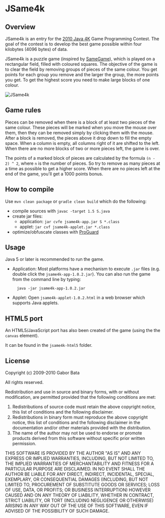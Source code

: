 JSame4k
=======

Overview
--------
JSame4k is an entry for the [2010 Java 4K](http://www.java4k.com/index.php?action=games&method=view&gid=270) Game Programming Contest. The goal of the contest is to develop the best game possible within four kilobytes (4096 bytes) of data.

JSame4k is a puzzle game (inspired by [SameGame](http://en.wikipedia.org/wiki/SameGame)), which is played on a rectangular field, filled with coloured squares. The objective of the game is to clear the field by removing groups of pieces of the same colour. You get points for each group you remove and the larger the group, the more points you get. To get the highest score you need to make large blocks of one colour.

![JSame4k](https://raw.githubusercontent.com/gaborbata/jsame4k/master/resources/jsame4k-screenshot.png)

Game rules
----------
Pieces can be removed when there is a block of at least two pieces of the same colour. These pieces will be marked when you move the mouse over them, then they can be removed simply by clicking them with the mouse. After a block is removed, the pieces above it drop down to fill the empty space. When a column is empty, all columns right of it are shifted to the left. When there are no more blocks of two or more pieces left, the game is over.

The points of a marked block of pieces are calculated by the formula `(n - 2) ^ 2`, where `n` is the number of pieces. So try to remove as many pieces at a time as possible to get a higher score. When there are no pieces left at the end of the game, you'll get a 1000 points bonus.

How to compile
--------------
Use `mvn clean package` or `gradle clean build` which do the following:

* compile sources with `javac -target 1.5 S.java`
* create jar files:
    * application: `jar cvfe jsame4k-app.jar S *.class`
    * applet: `jar cvf jsame4k-applet.jar *.class`
* optimize/obfuscate classes with [ProGuard](http://proguard.sourceforge.net/)

Usage
-----
Java 5 or later is recommended to run the game.

* Application: Most platforms have a mechanism to execute `.jar` files (e.g. double click the `jsame4k-app-1.0.2.jar`).
  You can also run the game from the command line by typing:

        java -jar jsame4k-app-1.0.2.jar

* Applet: Open `jsame4k-applet-1.0.2.html` in a web browser which supports Java applets.

HTML5 port
----------
An HTML5/JavaScript port has also been created of the game (using the the `canvas` element).

It can be found in the `jsame4k-html5` folder.

License
-------
Copyright (c) 2009-2010 Gabor Bata

All rights reserved.

Redistribution and use in source and binary forms, with or without modification, are permitted provided that the following conditions are met:

1. Redistributions of source code must retain the above copyright notice, this list of conditions and the following disclaimer.
2. Redistributions in binary form must reproduce the above copyright notice, this list of conditions and the following disclaimer in the documentation and/or other materials provided with the distribution.
3. The name of the author may not be used to endorse or promote products derived from this software without specific prior written permission.

THIS SOFTWARE IS PROVIDED BY THE AUTHOR "AS IS" AND ANY EXPRESS OR IMPLIED WARRANTIES, INCLUDING, BUT NOT LIMITED TO, THE IMPLIED WARRANTIES OF MERCHANTABILITY AND FITNESS FOR A PARTICULAR PURPOSE ARE DISCLAIMED. IN NO EVENT SHALL THE AUTHOR BE LIABLE FOR ANY DIRECT, INDIRECT, INCIDENTAL, SPECIAL, EXEMPLARY, OR CONSEQUENTIAL DAMAGES (INCLUDING, BUT NOT LIMITED TO, PROCUREMENT OF SUBSTITUTE GOODS OR SERVICES; LOSS OF USE, DATA, OR PROFITS; OR BUSINESS INTERRUPTION) HOWEVER CAUSED AND ON ANY THEORY OF LIABILITY, WHETHER IN CONTRACT, STRICT LIABILITY, OR TORT (INCLUDING NEGLIGENCE OR OTHERWISE) ARISING IN ANY WAY OUT OF THE USE OF THIS SOFTWARE, EVEN IF ADVISED OF THE POSSIBILITY OF SUCH DAMAGE.
